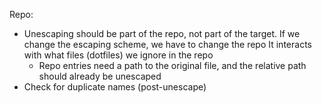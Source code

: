 Repo:
  * Unescaping should be part of the repo, not part of the target.
    If we change the escaping scheme, we have to change the repo
    It interacts with what files (dotfiles) we ignore in the repo
    * Repo entries need a path to the original file, and the relative path
      should already be unescaped
  * Check for duplicate names (post-unescape)
